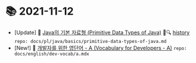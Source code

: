 # 📚 2021-11-12
- [Update] 📙 [Java의 기본 자료형 (Primitive Data Types of Java)](https://til.qriositylog.com/featured/pl/java/basics/primitive-data-types-of-java) 📃🔍 [history](https://github.com/Queue-ri/TIL/commits/main/docs/pl/java/basics/primitive-data-types-of-java.md?since=2021-11-12T00:00:00Z&until=2021-11-12T23:59:59Z) `repo: docs/pl/java/basics/primitive-data-types-of-java.md`
- [New!] 📗 [개발자를 위한 영단어 - A (Vocabulary for Developers - A)](https://til.qriositylog.com/featured/english/dev-vocab/a) `repo: docs/english/dev-vocab/a.mdx`

